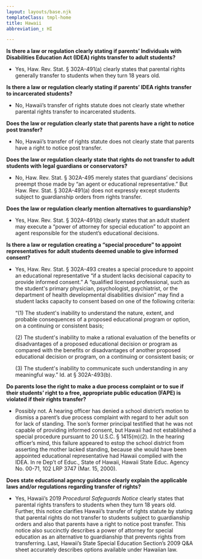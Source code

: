 ```yaml
---
layout: layouts/base.njk
templateClass: tmpl-home
title: Hawaii
abbreviation_: HI

---
```

**Is there a law or regulation clearly stating if parents’ Individuals with Disabilities Education Act (IDEA) rights transfer to adult students?**

* Yes, Haw. Rev. Stat. § 302A-491(a) clearly states that parental rights generally transfer to students when they turn 18 years old.

**Is there a law or regulation clearly stating if parents’ IDEA rights transfer to incarcerated students?**

* No, Hawaii’s transfer of rights statute does not clearly state whether parental rights transfer to incarcerated students.

**Does the law or regulation clearly state that parents have a right to notice post transfer?**

* No, Hawaii’s transfer of rights statute does not clearly state that parents have a right to notice post transfer.

**Does the law or regulation clearly state that rights do not transfer to adult students with legal guardians or conservators?**

* No, Haw. Rev. Stat. § 302A-495 merely states that guardians’ decisions preempt those made by “an agent or educational representative.” But Haw. Rev. Stat. § 302A-491(a) does not expressly except students subject to guardianship orders from rights transfer.

**Does the law or regulation clearly mention alternatives to guardianship?**

* Yes, Haw. Rev. Stat. § 302A-491(b) clearly states that an adult student may execute a “power of attorney for special education” to appoint an agent responsible for the student’s educational decisions.

**Is there a law or regulation creating a “special procedure” to appoint representatives for adult students deemed unable to give informed consent?**

* Yes, Haw. Rev. Stat. § 302A-493 creates a special procedure to appoint an educational representative “if a student lacks decisional capacity to provide informed consent.” A “qualified licensed professional, such as the student's primary physician, psychologist, psychiatrist, or the department of health developmental disabilities division” may find a student lacks capacity to consent based on one of the following criteria:

  “(1) The student's inability to understand the nature, extent, and probable consequences of a proposed educational program or option, on a continuing or consistent basis;

  (2) The student's inability to make a rational evaluation of the benefits or disadvantages of a proposed educational decision or program as compared with the benefits or disadvantages of another proposed educational decision or program, on a continuing or consistent basis; or

  (3) The student's inability to communicate such understanding in any meaningful way.” Id. at § 302A-493(b).

**Do parents lose the right to make a due process complaint or to sue if their students’ right to a free, appropriate public education (FAPE) is violated if their rights transfer?**

* Possibly not. A hearing officer has denied a school district’s motion to dismiss a parent’s due process complaint with regard to her adult son for lack of standing. The son’s former principal testified that he was not capable of providing informed consent, but Hawaii had not established a special procedure pursuant to 20 U.S.C. § 1415(m)(2). In the hearing officer’s mind, this failure appeared to estop the school district from asserting the mother lacked standing, because she would have been appointed educational representative had Hawaii complied with the IDEA. In re Dep’t of Educ., State of Hawaii, Hawaii State Educ. Agency No. 00-71, 102 LRP 3747 (Mar. 15, 2000).

**Does state educational agency guidance clearly explain the applicable laws and/or regulations regarding transfer of rights?**

* Yes, Hawaii’s 2019 _Procedural Safeguards Notice_ clearly states that parental rights transfers to students when they turn 18 years old. Further, this notice clarifies Hawaii’s transfer of rights statute by stating that parental rights do not transfer to students subject to guardianship orders and also that parents have a right to notice post transfer. This notice also succinctly describes a power of attorney for special education as an alternative to guardianship that prevents rights from transferring. Last, Hawaii’s State Special Education Section’s 2009 Q&A sheet accurately describes options available under Hawaiian law.
